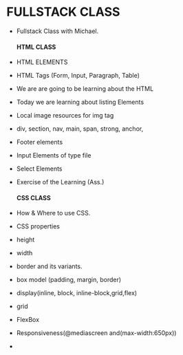 # FULLSTACK CLASS
- Fullstack Class with Michael.

   #### HTML CLASS
 - HTML ELEMENTS
 - HTML Tags (Form, Input, Paragraph, Table)
 - We are  are going to be learning about the HTML
 - Today we are learning about listing Elements
 - Local image resources for img tag
 - div, section, nav, main, span, strong, anchor,
 - Footer elements
 - Input Elements of type file 
 - Select Elements 
 - Exercise of the Learning (Ass.)


   #### CSS CLASS
- How & Where to use CSS.
- CSS properties
- height 
- width
- border and its variants.
- box model (padding, margin, border)
- display(inline, block, inline-block,grid,flex)
- grid
- FlexBox
- Responsiveness(@mediascreen and(max-width:650px))
-